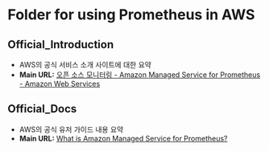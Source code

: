 # Folder for using Prometheus in AWS


## Official_Introduction
- AWS의 공식 서비스 소개 사이트에 대한 요약
- **Main URL:**  [오픈 소스 모니터링 - Amazon Managed Service for Prometheus - Amazon Web Services](https://aws.amazon.com/ko/prometheus/)



## Official_Docs
- AWS의 공식 유저 가이드 내용 요약
- **Main URL:** [What is Amazon Managed Service for Prometheus?](https://docs.aws.amazon.com/prometheus/latest/userguide/what-is-Amazon-Managed-Service-Prometheus.html)



<br>